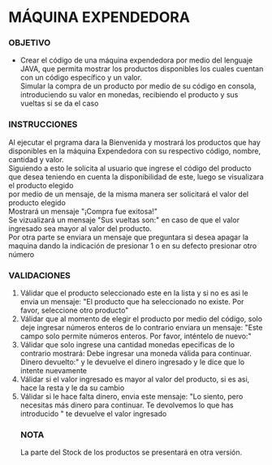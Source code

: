 <h1>MÁQUINA EXPENDEDORA</h1>
 <H3>OBJETIVO</H3>
 <ul>
   <li>Crear el código de una máquina expendedora por medio del lenguaje JAVA, que permita mostrar los productos disponibles los cuales cuentan con un código específico y un valor.<br>
   Simular la compra de un producto por medio de su código en consola, introduciendo su valor en monedas, recibiendo el producto y sus vueltas si se da el caso</li>
 </ul>

 <h3>INSTRUCCIONES</h3>
 
  <p>Al ejecutar el prgrama dara la Bienvenida y mostrará los productos que hay disponibles en la máquina Expendedora con su respectivo código, nombre, cantidad y valor.<br>
  Siguiendo a esto le solicita al usuario que ingrese el código del producto que desea teniendo en cuenta la disponibilidad de este, luego se visualizara el producto elegido <br>
  por medio de un mensaje, de la misma manera ser solicitará el valor del producto elegido<br>
  Mostrará un mensaje "¡Compra fue exitosa!" <br>
  Se vizualizará un mensaje "Sus vueltas son:" en caso de que el valor ingresado sea mayor al valor del producto.<br>
  Por otra parte se enviara un mensaje que preguntara si desea apagar la maquina dando la indicación de presionar 1 o en su defecto presionar otro número </p>

  <h3> VALIDACIONES</h3>
  <ol start="1">
  <li>Válidar que el producto seleccionado este en la lista y si no es asi le envia un mensaje: "El producto que ha seleccionado no existe. Por favor, seleccione otro producto" </li>
  <li> Válidar  que al momento de elegir el producto por medio del código, solo deje ingresar números enteros de lo contrario enviara un mensaje: "Este campo solo permite números enteros. Por favor, inténtelo de nuevo:"</li>
  <li> Válidar que solo ingrese una cantidad monedas epecificas de lo contrario mostrará: Debe ingresar una moneda válida para continuar. Dinero devuelto:" y le devuelve el dinero ingresado y le dice que lo intente nuevamente</li>
  <li>Válidar si el valor ingresado es mayor al valor del producto, si es asi, hace la resta y le da su cambio</li>
  <li>Válidar si le hace falta dinero, envia este mensaje: "Lo siento, pero necesitas más dinero para continuar. Te devolvemos lo que has introducido " te devuelve el valor ingresado</li>
<h3>NOTA</h3>
<p> La parte del Stock de los productos se presentará en otra versión.</p>
  
